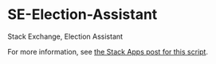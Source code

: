 # SE-Election-Assistant
Stack Exchange, Election Assistant

For more information, see [the Stack Apps post for this script](http://stackapps.com/q/6692/7653).

